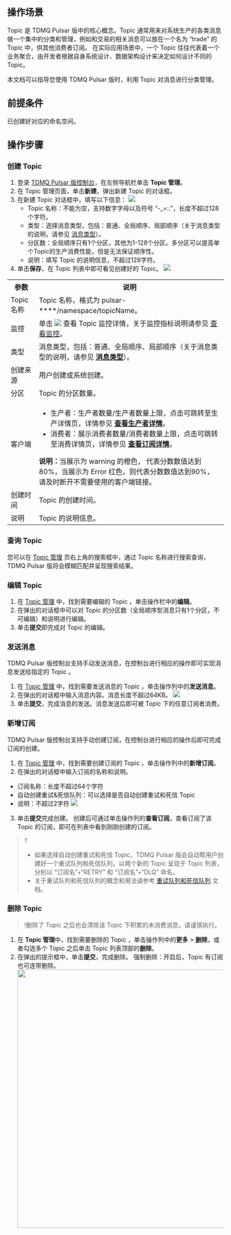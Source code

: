 ## 操作场景

Topic 是 TDMQ Pulsar 版中的核心概念。Topic 通常用来对系统生产的各类消息做一个集中的分类和管理，例如和交易的相关消息可以放在一个名为 “trade” 的 Topic 中，供其他消费者订阅。
在实际应用场景中，一个 Topic 往往代表着一个业务聚合，由开发者根据自身系统设计、数据架构设计来决定如何设计不同的 Topic。

本文档可以指导您使用 TDMQ Pulsar 版时，利用 Topic 对消息进行分类管理。

## 前提条件

已创建好对应的命名空间。

## 操作步骤

### 创建 Topic

1. 登录 [TDMQ Pulsar 版控制台](https://console.cloud.tencent.com/tdmq)，在左侧导航栏单击 **Topic 管理**。
2. 在 Topic 管理页面，单击**新建**，弹出新建 Topic 的对话框。
3. 在新建 Topic 对话框中，填写以下信息：
   ![](https://qcloudimg.tencent-cloud.cn/raw/1b8c62a5fd0e3ec2d29ac5e7a3f3cc66.png)
    - Topic 名称：不能为空，支持数字字母以及符号 “-_=:.”，长度不超过128个字符。
    - 类型：选择消息类型，包括：普通、全局顺序、局部顺序（关于消息类型的说明，请参见 [消息类型](https://cloud.tencent.com/document/product/1179/44833)）。
    - 分区数：全局顺序只有1个分区，其他为1-128个分区。多分区可以提高单个Topic的生产消费性能，但是无法保证顺序性。
    - 说明：填写 Topic 的说明信息，不超过128字符。
4. 单击**保存**，在 Topic 列表中即可看见创建好的 Topic。
![](https://qcloudimg.tencent-cloud.cn/raw/d0328e4a60fb563b8f45a3808912de61.png)
<table>
<tr>
<th>参数	</th>
<th>说明</th>
</tr>
<tr>
<td>Topic 名称</td>
<td>Topic 名称，格式为 pulsar-****/namespace/topicName。</td>
</tr>
<tr>
<td>监控</td>
<td>单击 <img src = "https://qcloudimg.tencent-cloud.cn/raw/ac572a960433508f64f226e6ea218c10.png"> 查看 Topic 监控详情，关于监控指标说明请参见 <a href = "https://cloud.tencent.com/document/product/1179/66709">查看监控</a>。 </td>
</tr>
<tr>
<td>类型</td>
<td>消息类型，包括：普通、全局顺序、局部顺序（关于消息类型的说明，请参见 <a href = "https://cloud.tencent.com/document/product/1179/44833"><b>消息类型</b></a>）。</td>
</tr>
<tr>
<td>创建来源</td>
<td>用户创建或系统创建。</td>
</tr>
<tr>
<td>分区</td>
<td>Topic 的分区数量。</td>
</tr>
<tr>
<td>客户端</td>
<td><ul><li>生产者：生产者数量/生产者数量上限，点击可跳转至生产详情页，详情参见 <a href = "https://cloud.tencent.com/document/product/1179/66708"><b>查看生产者详情</b></a>。</li>
<li>消费者：展示消费者数量/消费者数量上限，点击可跳转至消费详情页，详情参见 <a href = "https://cloud.tencent.com/document/product/1179/44821#.E6.9F.A5.E7.9C.8B.E8.AE.A2.E9.98.85.E8.AF.A6.E6.83.85"><b>查看订阅详情</b></a>。</li></ul>
<b>说明：</b>当展示为 warning 的橙色， 代表分数数值达到80%，当展示为 Error 红色，则代表分数数值达到90%，请及时断开不需要使用的客户端链接。
</td>
</tr>
<tr>
<td>创建时间</td>
<td>Topic 的创建时间。</td>
</tr>
<tr>
<td>说明</td>
<td>Topic 的说明信息。</td>
</tr>
</table>

   

### 查询 Topic

您可以在 [Topic 管理](https://console.cloud.tencent.com/tdmq/topic) 页右上角的搜索框中，通过 Topic 名称进行搜索查询，TDMQ Pulsar 版将会模糊匹配并呈现搜索结果。

### 编辑 Topic

1. 在 [Topic 管理](https://console.cloud.tencent.com/tdmq/topic) 中，找到需要编辑的 Topic ，单击操作栏中的**编辑**。
2. 在弹出的对话框中可以对 Topic 的分区数（全局顺序型消息只有1个分区，不可编辑）和说明进行编辑。
3. 单击**提交**即完成对 Topic 的编辑。

### 发送消息

TDMQ Pulsar 版控制台支持手动发送消息，在控制台进行相应的操作即可实现消息发送给指定的 Topic 。

1. 在 [Topic 管理](https://console.cloud.tencent.com/tdmq/topic) 中，找到需要发送消息的 Topic ，单击操作列中的**发送消息**。
2. 在弹出的对话框中输入消息内容。消息长度不超过64KB。
   ![](https://main.qcloudimg.com/raw/2962bfe289ab88a167fb8d94feed37fe.png)
3. 单击**提交**，完成消息的发送。消息发送后即可被 Topic 下的任意订阅者消费。





### 新增订阅

TDMQ Pulsar 版控制台支持手动创建订阅，在控制台进行相应的操作后即可完成订阅的创建。

1. 在 [Topic 管理](https://console.cloud.tencent.com/tdmq/topic) 中，找到需要创建订阅的 Topic ，单击操作列中的**新增订阅**。
2. 在弹出的对话框中输入订阅的名称和说明。
 - 订阅名称：长度不超过64个字符
 - 自动创建重试&死信队列：可以选择是否自动创建重试和死信 Topic
 - 说明：不超过2字符
![](https://qcloudimg.tencent-cloud.cn/raw/97151a4e137b3688f7a2753b78bea89f.png)
3. 单击**提交**完成创建。
   创建后可通过单击操作列的**查看订阅**，查看订阅了该 Topic 的订阅，即可在列表中看到刚刚创建的订阅。

>?
>
>- 如果选择自动创建重试和死信 Topic，TDMQ Pulsar 版会自动帮用户创建好一个重试队列和死信队列，以两个新的 Topic 呈现于 Topic 列表，分别以 “订阅名”+“RETRY” 和 “订阅名”+“DLQ” 命名。
>- 关于重试队列和死信队列的概念和用法请参考 [重试队列和死信队列](https://cloud.tencent.com/document/product/1179/44834) 文档。

### 删除 Topic

>!删除了 Topic 之后也会清除该 Topic 下积累的未消费消息，请谨慎执行。

1. 在 **Topic 管理**中，找到需要删除的 Topic ，单击操作列中的**更多** > **删除**，或者勾选多个 Topic 之后单击 Topic 列表顶部的**删除**。
2. 在弹出的提示框中，单击**提交**，完成删除。
   强制删除：开启后，Topic 有订阅也可连带删除。
   <img src="https://main.qcloudimg.com/raw/017f18e218e06cf617b17ecd4450f113.png" width="600">

